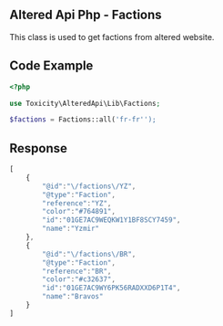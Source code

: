 ## Altered Api Php - Factions

This class is used to get factions from altered website.

## Code Example

```php
<?php

use Toxicity\AlteredApi\Lib\Factions;

$factions = Factions::all('fr-fr'');
```

## Response

```js
[
    {
        "@id":"\/factions\/YZ",
        "@type":"Faction",
        "reference":"YZ",
        "color":"#764891",
        "id":"01GE7AC9WEQKW1Y1BF8SCY7459",
        "name":"Yzmir"
    },
    {
        "@id":"\/factions\/BR",
        "@type":"Faction",
        "reference":"BR",
        "color":"#c32637",
        "id":"01GE7AC9WY6PK56RADXXD6P1T4",
        "name":"Bravos"
    }
]